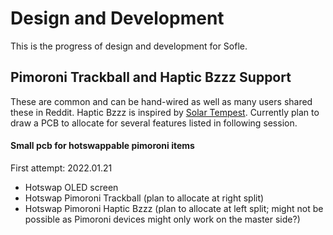 # Design and Development

This is the progress of design and development for Sofle. 

## Pimoroni Trackball and Haptic Bzzz Support
These are common and can be hand-wired as well as many users shared these in Reddit. Haptic Bzzz is inspired by [Solar Tempest](https://github.com/solartempest). Currently plan to draw a PCB to allocate for several features listed in following session. 

#### Small pcb for hotswappable pimoroni items
First attempt: 2022.01.21
- Hotswap OLED screen
- Hotswap Pimoroni Trackball (plan to allocate at right split)
- Hotswap Pimoroni Haptic Bzzz (plan to allocate at left split; might not be possible as Pimoroni devices might only work on the master side?)
